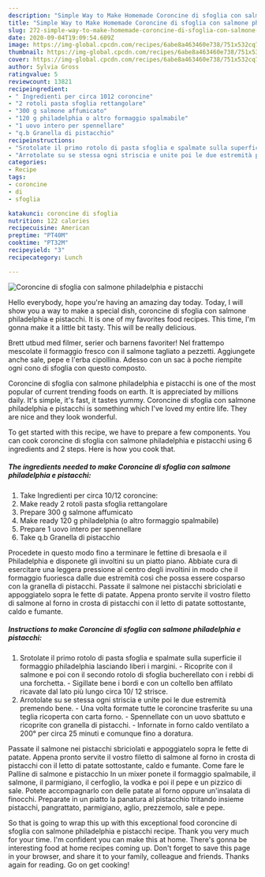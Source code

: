 ```yaml
---
description: "Simple Way to Make Homemade Coroncine di sfoglia con salmone philadelphia e pistacchi"
title: "Simple Way to Make Homemade Coroncine di sfoglia con salmone philadelphia e pistacchi"
slug: 272-simple-way-to-make-homemade-coroncine-di-sfoglia-con-salmone-philadelphia-e-pistacchi
date: 2020-09-04T19:09:54.609Z
image: https://img-global.cpcdn.com/recipes/6abe8a463460e738/751x532cq70/coroncine-di-sfoglia-con-salmone-philadelphia-e-pistacchi-recipe-main-photo.jpg
thumbnail: https://img-global.cpcdn.com/recipes/6abe8a463460e738/751x532cq70/coroncine-di-sfoglia-con-salmone-philadelphia-e-pistacchi-recipe-main-photo.jpg
cover: https://img-global.cpcdn.com/recipes/6abe8a463460e738/751x532cq70/coroncine-di-sfoglia-con-salmone-philadelphia-e-pistacchi-recipe-main-photo.jpg
author: Sylvia Gross
ratingvalue: 5
reviewcount: 13821
recipeingredient:
- " Ingredienti per circa 1012 coroncine"
- "2 rotoli pasta sfoglia rettangolare"
- "300 g salmone affumicato"
- "120 g philadelphia o altro formaggio spalmabile"
- "1 uovo intero per spennellare"
- "q.b Granella di pistacchio"
recipeinstructions:
- "Srotolate il primo rotolo di pasta sfoglia e spalmate sulla superficie il formaggio philadelphia lasciando liberi i margini. Ricoprite con il salmone e poi con il secondo rotolo di sfoglia bucherellato con i rebbi di una forchetta. Sigillate bene i bordi e con un coltello ben affilato ricavate dal lato più lungo circa 10/ 12 strisce."
- "Arrotolate su se stessa ogni striscia e unite poi le due estremità premendo bene. Una volta formate tutte le coroncine trasferite su una teglia ricoperta con carta forno. Spennellate con un uovo sbattuto e ricoprite con granella di pistacchi. Infornate in forno caldo ventilato a 200° per circa 25 minuti e comunque fino a doratura."
categories:
- Recipe
tags:
- coroncine
- di
- sfoglia

katakunci: coroncine di sfoglia 
nutrition: 122 calories
recipecuisine: American
preptime: "PT40M"
cooktime: "PT32M"
recipeyield: "3"
recipecategory: Lunch

---
```



![Coroncine di sfoglia con salmone philadelphia e pistacchi](https://img-global.cpcdn.com/recipes/6abe8a463460e738/751x532cq70/coroncine-di-sfoglia-con-salmone-philadelphia-e-pistacchi-recipe-main-photo.jpg)

Hello everybody, hope you're having an amazing day today. Today, I will show you a way to make a special dish, coroncine di sfoglia con salmone philadelphia e pistacchi. It is one of my favorites food recipes. This time, I'm gonna make it a little bit tasty. This will be really delicious.

Brett utbud med filmer, serier och barnens favoriter! Nel frattempo mescolate il formaggio fresco con il salmone tagliato a pezzetti. Aggiungete anche sale, pepe e l&#39;erba cipollina. Adesso con un sac à poche riempite ogni cono di sfoglia con questo composto.

Coroncine di sfoglia con salmone philadelphia e pistacchi is one of the most popular of current trending foods on earth. It is appreciated by millions daily. It's simple, it's fast, it tastes yummy. Coroncine di sfoglia con salmone philadelphia e pistacchi is something which I've loved my entire life. They are nice and they look wonderful.


To get started with this recipe, we have to prepare a few components. You can cook coroncine di sfoglia con salmone philadelphia e pistacchi using 6 ingredients and 2 steps. Here is how you cook that.

<!--inarticleads1-->

##### The ingredients needed to make Coroncine di sfoglia con salmone philadelphia e pistacchi:

1. Take  Ingredienti per circa 10/12 coroncine:
1. Make ready 2 rotoli pasta sfoglia rettangolare
1. Prepare 300 g salmone affumicato
1. Make ready 120 g philadelphia (o altro formaggio spalmabile)
1. Prepare 1 uovo intero per spennellare
1. Take q.b Granella di pistacchio


Procedete in questo modo fino a terminare le fettine di bresaola e il Philadelphia e disponete gli involtini su un piatto piano. Abbiate cura di esercitare una leggera pressione al centro degli involtini in modo che il formaggio fuoriesca dalle due estremità così che possa essere cosparso con la granella di pistacchi. Passate il salmone nei pistacchi sbriciolati e appoggiatelo sopra le fette di patate. Appena pronto servite il vostro filetto di salmone al forno in crosta di pistacchi con il letto di patate sottostante, caldo e fumante. 

<!--inarticleads2-->

##### Instructions to make Coroncine di sfoglia con salmone philadelphia e pistacchi:

1. Srotolate il primo rotolo di pasta sfoglia e spalmate sulla superficie il formaggio philadelphia lasciando liberi i margini. - Ricoprite con il salmone e poi con il secondo rotolo di sfoglia bucherellato con i rebbi di una forchetta. - Sigillate bene i bordi e con un coltello ben affilato ricavate dal lato più lungo circa 10/ 12 strisce.
1. Arrotolate su se stessa ogni striscia e unite poi le due estremità premendo bene. - Una volta formate tutte le coroncine trasferite su una teglia ricoperta con carta forno. - Spennellate con un uovo sbattuto e ricoprite con granella di pistacchi. - Infornate in forno caldo ventilato a 200° per circa 25 minuti e comunque fino a doratura.


Passate il salmone nei pistacchi sbriciolati e appoggiatelo sopra le fette di patate. Appena pronto servite il vostro filetto di salmone al forno in crosta di pistacchi con il letto di patate sottostante, caldo e fumante. Come fare le Palline di salmone e pistacchio In un mixer ponete il formaggio spalmabile, il salmone, il parmigiano, il cerfoglio, la vodka e poi il pepe e un pizzico di sale. Potete accompagnarlo con delle patate al forno oppure un&#39;insalata di finocchi. Preparate in un piatto la panatura al pistacchio tritando insieme pistacchi, pangrattato, parmigiano, aglio, prezzemolo, sale e pepe. 

So that is going to wrap this up with this exceptional food coroncine di sfoglia con salmone philadelphia e pistacchi recipe. Thank you very much for your time. I'm confident you can make this at home. There's gonna be interesting food at home recipes coming up. Don't forget to save this page in your browser, and share it to your family, colleague and friends. Thanks again for reading. Go on get cooking!
